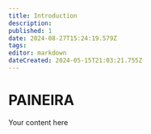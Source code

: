 ```yaml
---
title: Introduction
description: 
published: 1
date: 2024-08-27T15:24:19.579Z
tags: 
editor: markdown
dateCreated: 2024-05-15T21:03:21.755Z
---
```


# PAINEIRA
Your content here